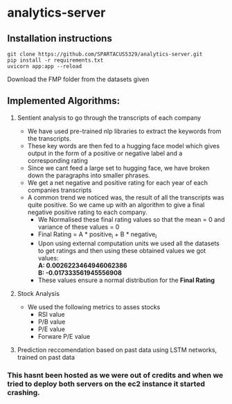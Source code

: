 # analytics-server


## Installation instructions

``` 
git clone https://github.com/SPARTACUS5329/analytics-server.git
pip install -r requirements.txt 
uvicorn app:app --reload
```

Download the FMP folder from the datasets given

## Implemented Algorithms:

1. Sentient analysis to go through the transcripts of each company
    - We have used pre-trained nlp libraries to extract the keywords from the transcripts.
    - These key words are then fed to a hugging face model which gives output in the form of a positive or negative label and a corresponding rating
    - Since we cant feed a large set to hugging face, we have broken down the paragraphs into smaller phrases.
    - We get a net negative and positive rating for each year of each companies transcripts
    - A common trend we noticed was, the result of all the transcripts was quite positive. So we came up with an algorithm to give a final negative positive rating to each company.
        - We Normalised these final rating values so that the mean = 0 and variance of these values = 0 
        -  Final Rating = A * positive<sub>i</sub> + B * negative<sub>i</sub>
        - Upon using external computation units we used all the datasets to get ratings and then using these obtained values we got values:<br/>
                <b>A: 0.0026223464946062386<br/>
                B: -0.017333561945556908</b>
        - These values ensure a normal distribution for the <b> Final Rating</b>

2. Stock Analysis  
	- We used the following metrics to asses stocks
		- RSI value
		- P/B value
		- P/E value
		- Forware P/E value
		
3. Prediction reccomendation based on past data using LSTM networks, trained on past data


### This hasnt been hosted as we were out of credits and when we tried to deploy both servers on the ec2 instance it started crashing.